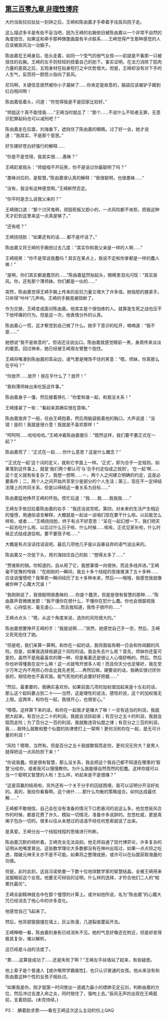 ## [第三百零九章 非理性博弈](https://www.xxbiquge.com/11_11207/8982920.html)


  大约当街拉拉扯扯一刻钟之后，王崎和陈由嘉才手牵着手往辰风院子走。

  这么描述多半是有些不妥当吧，因为王崎的右腕依旧被陈由嘉以一个非常不自然的角度扭住，如果这和牵手那种旖旎画面有半点联系……王崎觉得产生那种感觉的人应该被辰风治一治脑子。

  陈由嘉在王崎身后，低头走着，如同一个受气的弱气女孩——前提是不看那一只被扭住的右腕。王崎的左手则轻轻的捂着自己的肋下。事实证明，在法力消除了肌肉力量的差距之后，五短身材在贴身短打之中优势很大。但是，王崎却没有对下手的人生气，反而将一腔怒火指向了辰风。

  尼玛啊，关键信息居然被你小子漏掉了……你肯定是故意的，脑袋应该被驴子踢到红白相间啊！

  陈由嘉低着头，问道：“你觉得我是不是回家比较好。”

  “师姐这个真不能怪我……”王崎当时就怂了：“那个……不说什么不知者无罪，无意识犯罪起码也可以减刑吧？”

  陈由嘉走在后面，刘海垂下，遮挡住了陈由嘉的眼睛。过了好一会，她才说道：“我其实，不是那个意思。”

  好生硬好苍白好强行的解释……

  “你是不是觉得，我其实很……愚昧？”

  王崎赶紧摇头：“师姐咱不开玩笑，你不是说过你最聪明了吗？”

  “愚昧对应的，是智慧。”陈由嘉很认真的解释：“我很聪明，也很愚昧……”

  “没有，我没有这种感觉啊。”王崎断然否定。

  “你平时是怎么说我父亲的？”

  王崎随口道：“那个讨厌鬼啊，顽固死板又胆小的，一点风险都不肯担，把我这种天才赶到这里来这一点真是够了。”

  “还有呢？”

  王崎挠挠脸：“如果还有的话……都不是坏话了。”

  陈由嘉又将王崎的手腕扭过去几度：“其实你和我父亲是一样的人啊……”

  王崎赔笑：“你不是常说我蠢吗？其实在某点上，我说不定和你爹都是一样的蠢人嘛！”

  “是啊，你们其实都是蠢货的……”陈由嘉猛然抬起头，眼睛里泪光闪现：“其实辰风。你，还有那个薄师妹，你们都是一伙的……”

  突然，陈由嘉觉得王崎手腕上传来的反抗力量又增大了许多倍。她恼怒的握紧手。只听得“咔咔”几声响。王崎的手腕竟被扭断了。

  作为交换，王崎变成面对陈由嘉。他其实是个很怕疼的人。就算是生死之战也压不下他呼痛的行为。但是这一次，他表情分外的认真。

  陈由嘉心一慌，这才察觉到自己做了什么。她手下意识的松开，喃喃道：“我不是……”

  她想说“我不是故意的”。但话还没说出口。陈由嘉就感觉眼前一黑，身周传来淡淡的暖意。回过神来，她已经被王崎用左臂整个抱住。

  王崎将嘴凑到陈由嘉的耳朵边，语气里是掩饰不住的笑意：“喂，师妹，你真那么在乎吗？”

  “你放开……放开！我在乎什么了？放开！”

  “我和薄师妹出来吃饭这件事。”

  陈由嘉身子一僵，然后接着挣扎：“你爱和谁一起，和我没关系！”

  王崎搂紧了一些：“看起来其确实很在意嘛。”

  陈由嘉放弃了一般，任由王崎抱着，然后用脑袋抵着他的胸口。大声说道：“没错！是的！我就是很介意！我就是不喜欢那样！”

  “呵呵呵……哈哈哈哈。”王崎冲着陈由嘉傻乐：“既然这样，我们要不要正式在一起？”

  陈由嘉慌了：“正式在一起……你什么意思？这是什么概念？”

  “‘正式在一起’这个词的定义，就和它字面上一样。‘正式’，即为合乎一定规则。如果落到这件事上，就是‘我们两个都认可’与‘合乎约定俗成之规则’。‘在一起’啊……这个定义就有些复杂了。我想一想啊……一，两个人之间建立明确的约定，这是必要条件；二，两个人之间开始共享至少是部分的个人生活；第三，现在不一定缔结法理上的共同关系，但是以缔结这一重关系为目标……”

  陈由嘉猛地挣开王崎的怀抱。慌忙后退：“我……我……我我我……”

  王崎左手依旧拉着陈由嘉的右手：“我还没说完呢。第四，对未来的生活产生相近的憧憬，用通俗语言解释，大概就是一起谈一谈咱们现在要干什么啦。以后能怎么样啦，或者……”王崎挠挠脸，终于有点不好意思：“呆在一起幻想一下，我们明天一起去吃什么啦、以后过什么日子啦、什么时候……咳咳，正式见家长啦，什么时候正式结成道侣啦。要不要孩子啦……”

  大概是有点没话找话说吧，最后几项他几乎是以自暴自弃的语气说出来的。

  陈由嘉又一次低下头，用刘海挡住自己的脸：“想得太多了……”

  “贾维斯的锅。你知道的，自从用了它，我想事情一向很快，而且多线并进。”王崎毫不犹豫的甩锅：“在刚刚的一瞬间，我五十多个线程的思维推演了五十多种……应该说憧憬吧？我等若一瞬间经历了五十多种未来，然后——哦哦，我感觉我就像被你种了心魔大咒诶！”

  “我刚刚说了，我很聪明很愚昧的……你是个蠢货，但是是很有智慧的那种……”陈由嘉声音微微发颤：“我不懂你在想什么，不懂你在犯什么蠢。你也会很鄙视我吧，心持低劣、毫无虔心……而且我知道，我性子很坏的……”

  王崎点点头：“嗯，从这个角度来说，选你的风险很大的。”

  陈由嘉想要挣开王崎的手：“我就说啊……”突然，她感觉自己手一空，然后，王崎又死死抱住了她。

  “但是呢，我们来算一算啊。和你在一起的话，我将面临有朝一日会和你闹翻的风险。但是，如果我选择规避这个风险的话。我会失去什么呢？首先，师妹你还蛮可爱的，虽然不是我最喜欢的哪一种，但是看着还是很让人心情舒畅的。然后。然后你也听得懂我在说什么嘛！这一点就甩开很多人啦！而且你天分也足够好，我在至少万年之内不用担心你会比我先老死……再然后嘛，硬要说的话，我确实很讨厌你爸的，相信他也不喜欢我。能气死他的机会要好好把握……”

  “然后，最重要的，我确实喜欢你。如果前面几项的加权值加起来是十左右的话，那么这个起码要占到二十——当然，这是理性的说法，感性的说，这个的加权值无上限。这两年，和你在一起，我很开心，也很安心。”

  “喂喂。这样算下来的话，和你在一起我才是赚大了嘛！一旦有适当的利润，我就胆大起来。有百分之二十的利润，我就会活跃起来；有百分之五十的利润，我就会铤而走险；为了百分之一百的利润，我就敢违背仙盟之律；有百分之三百的利润，我……我特么就敢和整个仙盟的执律使打上一架啊！更何况和你在一起，是无可计量的利润！”

  “风险？嗯嗯，当然有。但是百分之五十我就敢铤而走险，更何况无穷大？是男人就得把这一点风险担下来！”

  “你说我蠢。但是很有智慧，那么没关系，我会把这个我自己都不知道在哪里的‘智慧’分给你，或者我可以慢慢教你。为什么我能够自然而然的犯蠢。这样你就可以当一个聪明又智慧的人啦！怎么样，听起来是不是很赚？”

  “这是双赢的结局啦，另外还有一个关于分手的囚徒困境，我可以证明分开没好处的。真的，我给你看看啊，这个纳什……那什么均衡的策略组合。如何达成最优解……”

  王崎都不敢相信，自己会在没有准备的情况下口若悬河的说这么多。他忽悠辰风合作的时候，都是花费了许久、模拟一切情况，准备许多说辞的。忽悠杜斌，更是真阐子包办一切的。很多以往从未想过的话语不经任何思索就说了出来。

  是真爱。王崎分出一个线程线程的思维进行判断。

  陈由嘉沉默的倾听着。王崎完全无法自抑。他无师自通了现代博弈论，许多复杂的证明从他嘴里冒出。这些数学理论大多数都没有在神州出现过，如果一点点将之吃透，踏破元神天关亦不是不可能。如果将之整理成册，或许可以在仙盟获取海量的功值。

  但是，此时此刻，这自冯诺依曼一下数十位地球数学家的智慧结晶，全被王崎用来说服眼前这个女孩。他要无可辩驳的证明，什么样的选择，才符合他们二人的“帕累托最优”。

  王崎全副精神就击中在那个憧憬的计算上。或许如他所说，名为“陈由嘉”的心魔大咒已经消去了他心中的许多变化。

  他感觉自己飞起来了。

  然后，他背部狠狠撞在墙上，灰尘弥漫，几道裂痕蔓延开去。

  王崎睁眼一看，陈由嘉的身影已经消失不见。她的气息好像还在附近，但是却变得极其复杂，难以解析。

  这已经是斗战的法度了。

  “靠……这算是成功了……还是失败了啊？”王崎左手扶墙站了起来，有些疑惑。

  他上辈子是个普通人【或许略带学霸属性】，也只认识普通的女孩。他从来没有和陈由嘉这种个性的女孩子相处过。

  “如果我是你，刚才就第一时间使出一道威力最小的缥缈无定云剑，判断由嘉的方位，然后冲过去渡入命之炎，同时按住了，强吻上去。”辰风无声的出现在王崎面前，支着损招。(未完待续。)

  PS：  腆着脸求票——看在王崎这次这么主动的份上QAQ
